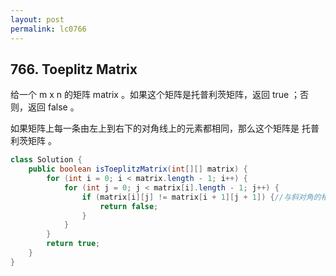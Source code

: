 ```yaml
---
layout: post
permalink: lc0766 
---
```


## 766. Toeplitz Matrix

给一个 m x n 的矩阵 matrix 。如果这个矩阵是托普利茨矩阵，返回 true ；否则，返回 false 。

如果矩阵上每一条由左上到右下的对角线上的元素都相同，那么这个矩阵是 托普利茨矩阵 。


```java
class Solution {
    public boolean isToeplitzMatrix(int[][] matrix) {
        for (int i = 0; i < matrix.length - 1; i++) {
            for (int j = 0; j < matrix[i].length - 1; j++) {
                if (matrix[i][j] != matrix[i + 1][j + 1]) {//与斜对角的相比
                    return false;
                }
            }
        }
        return true;
    }
}
```